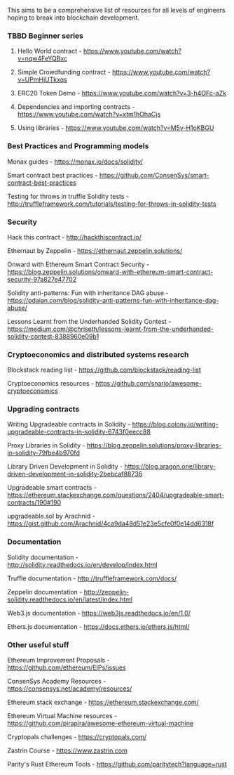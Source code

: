 This aims to be a comprehensive list of resources for all levels of engineers hoping to break into blockchain development.

### TBBD Beginner series

1) Hello World contract - https://www.youtube.com/watch?v=nqw4FeYQBxc

2) Simple Crowdfunding contract - https://www.youtube.com/watch?v=UPmHjUTkxqs

3) ERC20 Token Demo - https://www.youtube.com/watch?v=3-h4OFc-aZk

4) Dependencies and importing contracts - https://www.youtube.com/watch?v=xtm1hOhaCjs

5) Using libraries - https://www.youtube.com/watch?v=M5v-H1oKBGU

### Best Practices and Programming models

Monax guides - https://monax.io/docs/solidity/

Smart contract best practices - https://github.com/ConsenSys/smart-contract-best-practices

Testing for throws in truffle Solidity tests - http://truffleframework.com/tutorials/testing-for-throws-in-solidity-tests

### Security

Hack this contract - http://hackthiscontract.io/

Ethernaut by Zeppelin - https://ethernaut.zeppelin.solutions/

Onward with Ethereum Smart Contract Security - https://blog.zeppelin.solutions/onward-with-ethereum-smart-contract-security-97a827e47702

Solidity anti-patterns: Fun with inheritance DAG abuse - https://pdaian.com/blog/solidity-anti-patterns-fun-with-inheritance-dag-abuse/

Lessons Learnt from the Underhanded Solidity Contest - https://medium.com/@chriseth/lessons-learnt-from-the-underhanded-solidity-contest-8388960e09b1

### Cryptoeconomics and distributed systems research

Blockstack reading list - https://github.com/blockstack/reading-list

Cryptoeconomics resources - https://github.com/snario/awesome-cryptoeconomics

### Upgrading contracts

Writing Upgradeable contracts in Solidity - https://blog.colony.io/writing-upgradeable-contracts-in-solidity-6743f0eecc88

Proxy Libraries in Solidity - https://blog.zeppelin.solutions/proxy-libraries-in-solidity-79fbe4b970fd

Library Driven Development in Solidity - https://blog.aragon.one/library-driven-development-in-solidity-2bebcaf88736

Upgradeable smart contracts - https://ethereum.stackexchange.com/questions/2404/upgradeable-smart-contracts/190#190

upgradeable.sol by Arachnid - https://gist.github.com/Arachnid/4ca9da48d51e23e5cfe0f0e14dd6318f

### Documentation

Solidity documentation - http://solidity.readthedocs.io/en/develop/index.html

Truffle documentation - http://truffleframework.com/docs/

Zeppelin documentation - http://zeppelin-solidity.readthedocs.io/en/latest/index.html

Web3.js documentation - https://web3js.readthedocs.io/en/1.0/

Ethers.js documentation - https://docs.ethers.io/ethers.js/html/

### Other useful stuff

Ethereum Improvement Proposals - https://github.com/ethereum/EIPs/issues

ConsenSys Academy Resources - https://consensys.net/academy/resources/

Ethereum stack exchange - https://ethereum.stackexchange.com/

Ethereum Virtual Machine resources - https://github.com/pirapira/awesome-ethereum-virtual-machine

Cryptopals challenges - https://cryptopals.com/

Zastrin Course - https://www.zastrin.com

Parity's Rust Ethereum Tools - https://github.com/paritytech?language=rust
